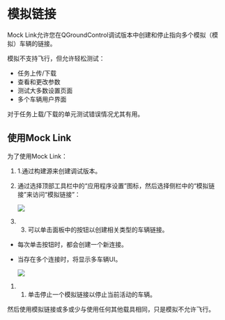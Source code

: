 # 模拟链接

Mock Link允许您在QGroundControl调试版本中创建和停止指向多个模拟（模拟）车辆的链接。

模拟不支持飞行，但允许轻松测试：

* 任务上传/下载
* 查看和更改参数
* 测试大多数设置页面
* 多个车辆用户界面

对于任务上载/下载的单元测试错误情况尤其有用。

## 使用Mock Link

为了使用Mock Link：

1. 1.通过构建源来创建调试版本。
2. 通过选择顶部工具栏中的“应用程序设置”图标，然后选择侧栏中的“模拟链接”来访问“模拟链接”：
    
    ![](../../assets/tools/mocklink_waiting_for_connection.jpg)

3. 3. 可以单击面板中的按钮以创建相关类型的车辆链接。

* 每次单击按钮时，都会创建一个新连接。
* 当存在多个连接时，将显示多车辆UI。
    
    ![](../../assets/tools/mocklink_connected.jpg)

1. 1. 单击停止一个模拟链接以停止当前活动的车辆。

然后使用模拟链接或多或少与使用任何其他载具相同，只是模拟不允许飞行。